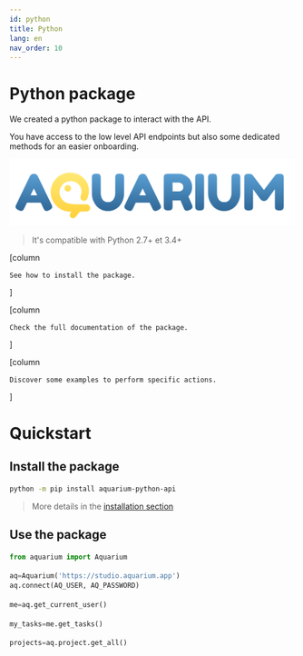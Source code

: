 ```yaml
---
id: python
title: Python
lang: en
nav_order: 10
---
```


# Python package

We created a python package to interact with the API.

You have access to the low level API endpoints but also some dedicated methods for an easier onboarding.

![Aquarium Python API](../../../_medias/logo_python.png)

> It's compatible with Python 2.7+ et 3.4+

[column
```card [<span class="aq-icon">deployed_code_update</span> Installation](./installation.md)
See how to install the package.
```
]

[column
```card [<span class="aq-icon">quick_reference</span> Reference API](https://docs.python.aquarium.app/reference/aquarium.html)
Check the full documentation of the package.
```
]

[column
```card [<span class="aq-icon">book_5</span> Examples](../../../examples/python/examples.md)
Discover some examples to perform specific actions.
```
]


# Quickstart

## Install the package

```bash
python -m pip install aquarium-python-api
```

> More details in the [installation section](./installation.md)

## Use the package

```python
from aquarium import Aquarium

aq=Aquarium('https://studio.aquarium.app')
aq.connect(AQ_USER, AQ_PASSWORD)

me=aq.get_current_user()

my_tasks=me.get_tasks()

projects=aq.project.get_all()
```